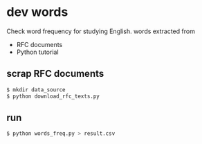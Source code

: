 # dev words

Check word frequency for studying English.
words extracted from

* RFC documents
* Python tutorial

## scrap RFC documents

```bash
$ mkdir data_source
$ python download_rfc_texts.py
```

## run

```bash
$ python words_freq.py > result.csv
```
